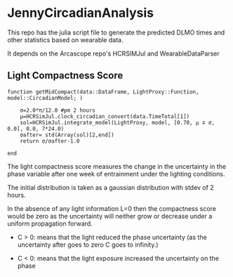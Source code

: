 # JennyCircadianAnalysis

This repo has the julia script file to generate the predicted DLMO times and other statistics based on wearable data.

It depends on the Arcascope repo's HCRSIMJul and WearableDataParser 


## Light Compactness Score



```{julia}
function getMidCompact(data::DataFrame, LightProxy::Function, model::CircadianModel; )

	σ=2.0*π/12.0 #pm 2 hours 
	μ=HCRSimJul.clock_circadian_convert(data.TimeTotal[1])
	sol=HCRSimJul.integrate_model(LightProxy, model, [0.70, μ ∓ σ, 0.0], 0.0, 7*24.0)
	σafter= std(Array(sol)[2,end])
	return σ/σafter-1.0 

end
```

The light compactness score measures the change in the uncertainty in the phase
variable after one week of entrainment under the lighting conditions. 

The initial distribution is taken as a gaussian distribution with stdev of 2
hours. 

In the absence of any light information L=0 then the compactness score would be
zero as the uncertainty will neither grow or decrease under a uniform propagation
forward. 

* C > 0: means that the light reduced the phase uncertainty (as the uncertainty
after goes to zero C goes to infinity.)

* C < 0: means that the light exposure increased the uncertainty on the phase